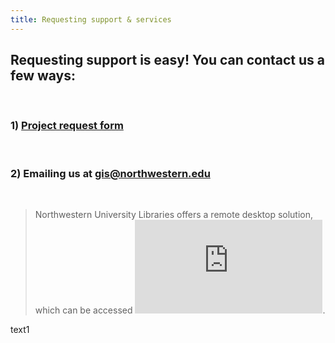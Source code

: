 ```yaml
---
title: Requesting support & services
---
```



## Requesting support is easy! You can contact us a few ways:

<br>

### 1) [Project request form](https://app.smartsheet.com/b/form/2f2ec327e6164f83b588b7bbe2e2b56f)

<br>

### 2) Emailing us at [gis@northwestern.edu](gis@northwestern.edu)

<br>

> Northwestern University Libraries offers a remote desktop solution, which can be accessed
> ![here](https://www.library.northwestern.edu/visit/technology/internet-access.html). 

text1

